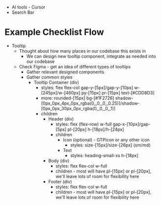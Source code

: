 - AI tools - Cursor
- Search Bar

# Example Checklist Flow
- Tooltip
  - Thought about how many places in our codebase this exists in
    - We can design new tooltip component, integrate as needed into our codebase
  - Check Figma - get an idea of different types of tooltips
    - Gather relevant designed components
    - Gather common styles
      - Tooltip Container (div)
        - styles: flex flex-col gap-y-[5px]/gap-y-[10px] w-[245px]/w-[460px] py-[15px] pr-[15px] text-[#CDD8D3]
        - more: rounded-[15px] bg-[#1F2726] shadow-[0px_0px_4px_0px_rgba(0,_0,_0,_0.25)]/shadow-[0px_0px_30px_0px_rgba(0,_0,_0,_1)]
        - children
          - Header (div)
            - styles: flex (flex-row) w-full gap-x-[10px]/gap-[5px] pl-[20px] h-[18px]/h-[24px]
            - children
              - Icon (optional) - GTPIcon or any other icon
                - styles: size-[15px]/size-[26px] (sm/md)
              - Text
                - styles: heading-small-xs h-[18px]
          - Body (div)
            - styles: flex flex-col w-full
            - children - most will have pl-[15px] or pl-[20px], we'll leave lots of room for flexibility here
          - Footer (div)
            - styles: flex flex-col w-full
            - children - most will have pl-[15px] or pl-[20px], we'll leave lots of room for flexibility here
            
          
